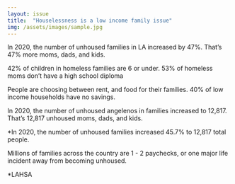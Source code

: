 ```yaml
---
layout: issue
title:  "Houselessness is a low income family issue"
img: /assets/images/sample.jpg
---
```

In 2020, the number of unhoused families in LA increased by 47%. That’s 47% more moms, dads, and kids.

42% of children in homeless families are 6 or under.
53% of homeless moms don’t have a high school diploma

People are choosing between rent, and food for their families.
40% of low income households have no savings.

In 2020, the number of unhoused angelenos in families increased to 12,817. That’s 12,817 unhoused moms, dads, and kids.

*In 2020, the number of unhoused families increased 45.7% to 12,817 total people.

Millions of families across the country are 1 - 2 paychecks, or one major life incident away from becoming unhoused.

*LAHSA
